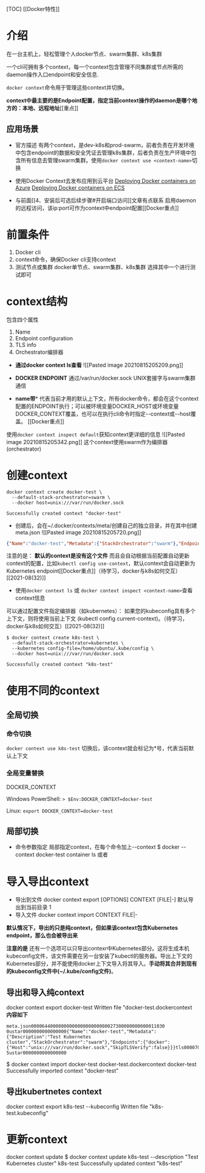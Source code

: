[TOC]
[[Docker特性]]

# 介绍
在一台主机上，轻松管理个人docker节点、swarm集群、k8s集群

一个cli可拥有多个context，每一个context包含管理不同集群或节点所需的daemon操作入口endpoint和安全信息.

`docker context`命令用于管理这些context并切换。

**context中最主要的是Endpoint配置，指定当前context操作的daemon是哪个地方的：本地、远程地址**[[重点]]

## 应用场景
* 官方描述
有两个context，是dev-k8s和prod-swarm，前者负责在开发环境中包含endpoint的数据和安全凭证去管理k8s集群，后者负责在生产环境中包含所有信息去管理swarm集群。使用`docker context use <context-name>`切换

* 使用Docker Context去发布应用到云平台
[Deploying Docker containers on Azure](https://docs.docker.com/cloud/aci-integration/)
[Deploying Docker containers on ECS](https://docs.docker.com/cloud/ecs-integration/)

* 与前面[[4、安装后可选后续步骤#开启端口访问]]文章有点联系
启用daemon的远程访问，该ip:port可作为context中endpoint配置[[Docker重点]]


# 前置条件
1. Docker cli
2. context命令，确保Docker cli支持context
3. 测试节点或集群
docker单节点、swarm集群、k8s集群
选择其中一个进行测试即可

# context结构
包含四个属性
1. Name
2. Endpoint configuration
3. TLS info
4. Orchestrator编排器

* **通过docker context ls查看**
![[Pasted image 20210815205209.png]]

* **DOCKER ENDPOINT**
通过/var/run/docker.sock UNIX套接字与swarm集群通信

* **name带***
代表当前才用的默认上下文，所有docker命令，都会在这个context配置的ENDPOINT执行；可以被环境变量DOCKER_HOST或环境变量DOCKER_CONTEXT覆盖，也可以在执行cli命令时指定--context或--host覆盖。
[[Docker重点]]

使用`docker context inspect default`获知context更详细的信息
![[Pasted image 20210815205342.png]]
这个context使用swarm作为编排器(orchestrator)

# 创建context
```
docker context create docker-test \
  --default-stack-orchestrator=swarm \
  --docker host=unix:///var/run/docker.sock
  
Successfully created context "docker-test"  
```

* 创建后，会在~/.docker/contexts/meta/创建自己的独立目录，并在其中创建meta.json
![[Pasted image 20210815205720.png]]
```json
{"Name":"docker-test","Metadata":{"StackOrchestrator":"swarm"},"Endpoints":{"docker":{"Host":"unix:///var/run/docker.sock","SkipTLSVerify":false}}}
```
注意的是：
**默认的context是没有这个文件**
而且会自动根据当前配置自动更新context的配置，比如`kubectl config use-context`，默认context会自动更新为Kubernetes endpoint[[Docker重点]]（待学习，docker与k8s如何交互）[[2021-08(32)]]

* 使用`docker context ls` 或 `docker context inspect <context-name>`查看context信息

可以通过配置文件指定编排器（如kubernetes）：
如果您的kubeconfig具有多个上下文，则将使用当前上下文 (kubectl config current-context)。（待学习，docker与k8s如何交互）[[2021-08(32)]]
```
$ docker context create k8s-test \
  --default-stack-orchestrator=kubernetes \
  --kubernetes config-file=/home/ubuntu/.kube/config \
  --docker host=unix:///var/run/docker.sock
  
Successfully created context "k8s-test"

```


# 使用不同的context
## 全局切换
### 命令切换
`docker context use k8s-test`
切换后，该context就会标记为\*号，代表当前默认上下文

### 全局变量替换
DOCKER_CONTEXT

Windows PowerShell:
`> $Env:DOCKER_CONTEXT=docker-test`

Linux:
`export DOCKER_CONTEXT=docker-test`

## 局部切换
* 命令参数指定
局部指定context，在每个命令加上--context
$ docker --context docker-test container ls
或者


# 导入导出context
* 导出到文件
docker context export [OPTIONS] CONTEXT [FILE|-]
默认导出到当前目录
1
* 导入文件
docker context import CONTEXT FILE|-

**默认情况下，导出的只是纯context，但如果该context包含Kubernetes endpoint，那么也会被导出来**


**注意的是**
还有一个选项可以只导出contexr中Kubernetes部分。这将生成本机kubeconfig文件，该文件需要在另一台安装了kubectl的服务器。导出上下文的Kubernetes部分，并不能使用docker上下文导入将其导入。**手动将其合并到现有的kubeconfig文件中(~/.kube/config文件)**。

## 导出和导入纯context
docker context export docker-test
Written file "docker-test.dockercontext
**内容如下**
```linux
meta.json0000644000000000000000000000027300000000000011030 0ustar0000000000000000{"Name":"docker-test","Metadata":{"Description":"Test Kubernetes cluster","StackOrchestrator":"swarm"},"Endpoints":{"docker":{"Host":"unix:///var/run/docker.sock","SkipTLSVerify":false}}}tls0000700000000000000000000000000000000000000007716 5ustar0000000000000000
```

$ docker context import docker-test docker-test.dockercontext
docker-test
Successfully imported context "docker-test"

## 导出kubertnetes context
docker context export k8s-test --kubeconfig
Written file "k8s-test.kubeconfig"

# 更新context
docker context update
$ docker context update k8s-test --description "Test Kubernetes cluster"
k8s-test
Successfully updated context "k8s-test"